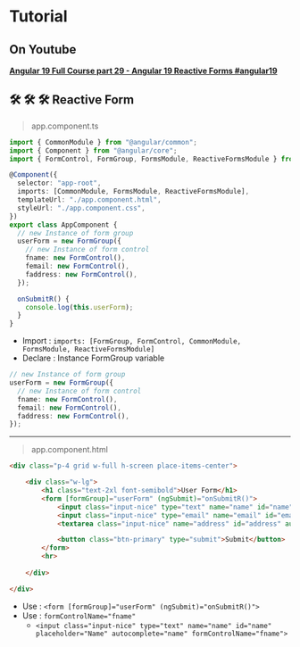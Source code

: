 # Tutorial

## On Youtube

**[Angular 19 Full Course part 29 - Angular 19 Reactive Forms #angular19](https://www.youtube.com/watch?v=Y7kJCkIjsy0&list=PLG6SdLSnBhdWj797VAEvABNYIBEaVQnfF&index=1)**

## 🛠️ 🛠️ 🛠️ Reactive Form

> app.component.ts

```ts
import { CommonModule } from "@angular/common";
import { Component } from "@angular/core";
import { FormControl, FormGroup, FormsModule, ReactiveFormsModule } from "@angular/forms";

@Component({
  selector: "app-root",
  imports: [CommonModule, FormsModule, ReactiveFormsModule],
  templateUrl: "./app.component.html",
  styleUrl: "./app.component.css",
})
export class AppComponent {
  // new Instance of form group
  userForm = new FormGroup({
    // new Instance of form control
    fname: new FormControl(),
    femail: new FormControl(),
    faddress: new FormControl(),
  });

  onSubmitR() {
    console.log(this.userForm);
  }
}
```

- Import : `imports: [FormGroup, FormControl, CommonModule, FormsModule, ReactiveFormsModule]`
- Declare : Instance FormGroup variable

```ts
// new Instance of form group
userForm = new FormGroup({
  // new Instance of form control
  fname: new FormControl(),
  femail: new FormControl(),
  faddress: new FormControl(),
});
```

---

> app.component.html

```html
<div class="p-4 grid w-full h-screen place-items-center">

    <div class="w-lg">
        <h1 class="text-2xl font-semibold">User Form</h1>
        <form [formGroup]="userForm" (ngSubmit)="onSubmitR()">
            <input class="input-nice" type="text" name="name" id="name" placeholder="Name" autocomplete="name" formControlName="fname">
            <input class="input-nice" type="email" name="email" id="email" placeholder="Email address" autocomplete="email" formControlName="femail">
            <textarea class="input-nice" name="address" id="address" autocomplete="address" formControlName="faddress"></textarea>

            <button class="btn-primary" type="submit">Submit</button>
        </form>
        <hr>
        
    </div>

</div>
```

- Use : `<form [formGroup]="userForm" (ngSubmit)="onSubmitR()">`
- Use : `formControlName="fname"`  
  - `<input class="input-nice" type="text" name="name" id="name" placeholder="Name" autocomplete="name" formControlName="fname">` 
